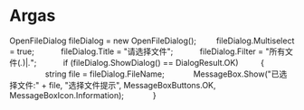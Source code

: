 # Argas
OpenFileDialog fileDialog = new OpenFileDialog();        
fileDialog.Multiselect = true;           
fileDialog.Title = "请选择文件";           
fileDialog.Filter = "所有文件(*.*)|*.*";           
if (fileDialog.ShowDialog() == DialogResult.OK)         
{                 string file = fileDialog.FileName;            
MessageBox.Show("已选择文件:" + file, "选择文件提示", MessageBoxButtons.OK, MessageBoxIcon.Information);             }
